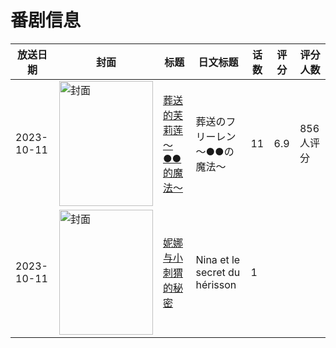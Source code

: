 # 番剧信息

|放送日期|封面|标题|日文标题|话数|评分|评分人数|
|---|---|---|---|---|---|---|
|2023-10-11|<img src="//lain.bgm.tv/pic/cover/c/f5/6d/459283_EEgdW.jpg" alt="封面" style="width:150px;height:200px;object-fit:cover;">|[葬送的芙莉莲 ～●●的魔法～](https://bangumi.tv/subject/459283)|葬送のフリーレン ～●●の魔法～|11|6.9|856人评分|
|2023-10-11|<img src="//lain.bgm.tv/pic/cover/c/ab/77/526073_qxzi2.jpg" alt="封面" style="width:150px;height:200px;object-fit:cover;">|[妮娜与小刺猬的秘密](https://bangumi.tv/subject/526073)|Nina et le secret du hérisson|1|||
